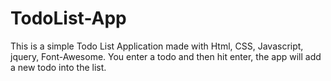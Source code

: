 # TodoList-App
This is a simple Todo List Application made with Html, CSS, Javascript, jquery, Font-Awesome.
You enter a todo and then hit enter, the app will add a new todo into the list.
